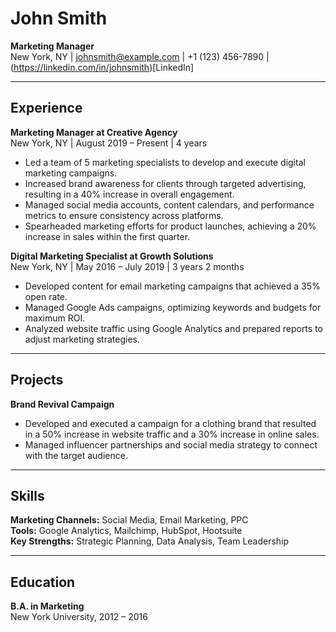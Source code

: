 # John Smith
**Marketing Manager**  
New York, NY | johnsmith@example.com | +1 (123) 456-7890 | (https://linkedin.com/in/johnsmith)[LinkedIn]

---

## Experience

**Marketing Manager at Creative Agency**  
New York, NY | August 2019 – Present | 4 years

- Led a team of 5 marketing specialists to develop and execute digital marketing campaigns.
- Increased brand awareness for clients through targeted advertising, resulting in a 40% increase in overall engagement.
- Managed social media accounts, content calendars, and performance metrics to ensure consistency across platforms.
- Spearheaded marketing efforts for product launches, achieving a 20% increase in sales within the first quarter.

**Digital Marketing Specialist at Growth Solutions**  
New York, NY | May 2016 – July 2019 | 3 years 2 months

- Developed content for email marketing campaigns that achieved a 35% open rate.
- Managed Google Ads campaigns, optimizing keywords and budgets for maximum ROI.
- Analyzed website traffic using Google Analytics and prepared reports to adjust marketing strategies.

---

## Projects

**Brand Revival Campaign**
- Developed and executed a campaign for a clothing brand that resulted in a 50% increase in website traffic and a 30% increase in online sales.
- Managed influencer partnerships and social media strategy to connect with the target audience.

---

## Skills

**Marketing Channels:** Social Media, Email Marketing, PPC  
**Tools:** Google Analytics, Mailchimp, HubSpot, Hootsuite  
**Key Strengths:** Strategic Planning, Data Analysis, Team Leadership

---

## Education

**B.A. in Marketing**  
New York University, 2012 – 2016
